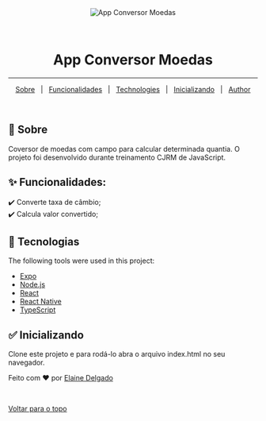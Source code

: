 <div align="center" id="top"> 
  <img src="./.github/app.gif" alt="App Conversor Moedas" />

&#xa0;

  <!-- <a href="https://appconversormoedas.netlify.app">Demo</a> -->
</div>

<h1 align="center">App Conversor Moedas</h1>

<hr>

<p align="center">
  <a href="#dart-about">Sobre</a> &#xa0; | &#xa0; 
  <a href="#sparkles-features">Funcionalidades</a> &#xa0; | &#xa0;
  <a href="#rocket-technologies">Technologies</a> &#xa0; | &#xa0;
  <a href="#checkered_flag-starting">Inicializando</a> &#xa0; | &#xa0;
  <a href="https://github.com/ElaineDelgado" target="_blank">Author</a>
</p>

<br>

## :dart: Sobre

Coversor de moedas com campo para calcular determinada quantia. 
O projeto foi desenvolvido durante treinamento CJRM de JavaScript.

## :sparkles: Funcionalidades:

:heavy_check_mark: Converte taxa de câmbio;\
:heavy_check_mark: Calcula valor convertido;

## :rocket: Tecnologias

The following tools were used in this project:

- [Expo](https://expo.io/)
- [Node.js](https://nodejs.org/en/)
- [React](https://pt-br.reactjs.org/)
- [React Native](https://reactnative.dev/)
- [TypeScript](https://www.typescriptlang.org/)

## :white_check_mark: Inicializando

Clone este projeto e para rodá-lo abra o arquivo index.html no seu navegador.


Feito com :heart: por <a href="https://github.com/ElaineDelgado" target="_blank">Elaine Delgado</a>

&#xa0;

<a href="#top">Voltar para o topo</a>
